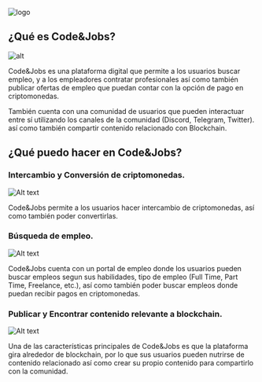 ![logo](https://www.codenjobs.com/static/logo.png)

## ¿Qué es Code&Jobs? 

![alt](https://www.codenjobs.com/static/main_money.jpg)
 
Code&Jobs es una plataforma digital que permite a los usuarios buscar empleo, y a los empleadores contratar profesionales así como también publicar ofertas de empleo que puedan contar con la opción de pago en criptomonedas.
 
También cuenta con una comunidad de usuarios que pueden interactuar entre sí utilizando los canales de la comunidad (Discord, Telegram, Twitter). así como también compartir contenido relacionado con Blockchain.
 
##  ¿Qué puedo hacer en Code&Jobs?
 
### Intercambio y Conversión de criptomonedas.

![Alt text](https://res.cloudinary.com/codenjobs/image/upload/v1662331938/user/file/fdvqrqufoydgr9nhsvlg.png)
 
Code&Jobs permite a los usuarios hacer intercambio de criptomonedas, así como también poder convertirlas.
 
### Búsqueda de empleo.

![Alt text](https://res.cloudinary.com/codenjobs/image/upload/v1662331836/user/file/npnf6hi7vnh38hlfk5vi.png)
 
Code&Jobs cuenta con un portal de empleo donde los usuarios pueden buscar empleos segun sus habilidades, tipo de empleo (Full Time, Part Time, Freelance, etc.), así como también poder buscar empleos donde puedan recibir pagos en criptomonedas.
 
### Publicar y Encontrar contenido relevante a blockchain.

![Alt text](https://res.cloudinary.com/codenjobs/image/upload/v1662331850/user/file/eplhzt2mxcl7uxdzhudl.png)
 
Una de las características principales de Code&Jobs es que la plataforma gira alrededor de blockchain, por lo que sus usuarios pueden nutrirse de contenido relacionado así como crear su propio contenido para compartirlo con la comunidad.
